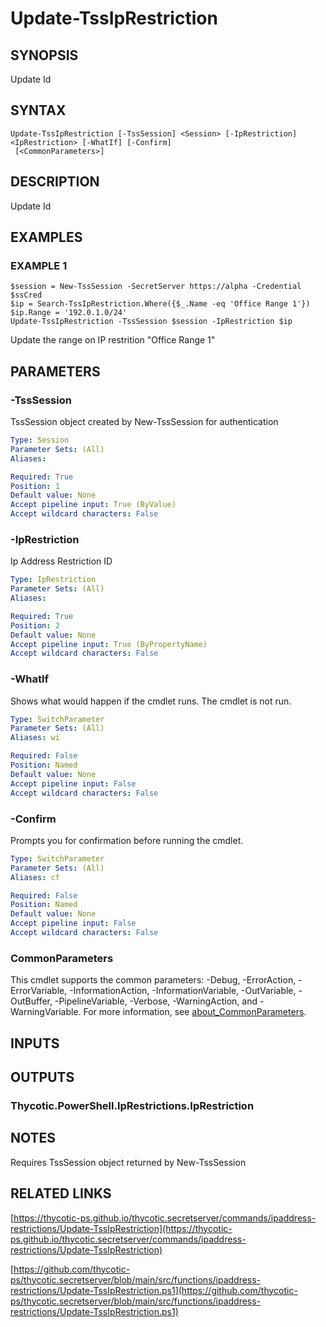 # Update-TssIpRestriction

## SYNOPSIS
Update Id

## SYNTAX

```
Update-TssIpRestriction [-TssSession] <Session> [-IpRestriction] <IpRestriction> [-WhatIf] [-Confirm]
 [<CommonParameters>]
```

## DESCRIPTION
Update Id

## EXAMPLES

### EXAMPLE 1
```
$session = New-TssSession -SecretServer https://alpha -Credential $ssCred
$ip = Search-TssIpRestriction.Where({$_.Name -eq 'Office Range 1'})
$ip.Range = '192.0.1.0/24'
Update-TssIpRestriction -TssSession $session -IpRestriction $ip
```

Update the range on IP restrition "Office Range 1"

## PARAMETERS

### -TssSession
TssSession object created by New-TssSession for authentication

```yaml
Type: Session
Parameter Sets: (All)
Aliases:

Required: True
Position: 1
Default value: None
Accept pipeline input: True (ByValue)
Accept wildcard characters: False
```

### -IpRestriction
Ip Address Restriction ID

```yaml
Type: IpRestriction
Parameter Sets: (All)
Aliases:

Required: True
Position: 2
Default value: None
Accept pipeline input: True (ByPropertyName)
Accept wildcard characters: False
```

### -WhatIf
Shows what would happen if the cmdlet runs.
The cmdlet is not run.

```yaml
Type: SwitchParameter
Parameter Sets: (All)
Aliases: wi

Required: False
Position: Named
Default value: None
Accept pipeline input: False
Accept wildcard characters: False
```

### -Confirm
Prompts you for confirmation before running the cmdlet.

```yaml
Type: SwitchParameter
Parameter Sets: (All)
Aliases: cf

Required: False
Position: Named
Default value: None
Accept pipeline input: False
Accept wildcard characters: False
```

### CommonParameters
This cmdlet supports the common parameters: -Debug, -ErrorAction, -ErrorVariable, -InformationAction, -InformationVariable, -OutVariable, -OutBuffer, -PipelineVariable, -Verbose, -WarningAction, and -WarningVariable. For more information, see [about_CommonParameters](http://go.microsoft.com/fwlink/?LinkID=113216).

## INPUTS

## OUTPUTS

### Thycotic.PowerShell.IpRestrictions.IpRestriction
## NOTES
Requires TssSession object returned by New-TssSession

## RELATED LINKS

[https://thycotic-ps.github.io/thycotic.secretserver/commands/ipaddress-restrictions/Update-TssIpRestriction](https://thycotic-ps.github.io/thycotic.secretserver/commands/ipaddress-restrictions/Update-TssIpRestriction)

[https://github.com/thycotic-ps/thycotic.secretserver/blob/main/src/functions/ipaddress-restrictions/Update-TssIpRestriction.ps1](https://github.com/thycotic-ps/thycotic.secretserver/blob/main/src/functions/ipaddress-restrictions/Update-TssIpRestriction.ps1)

